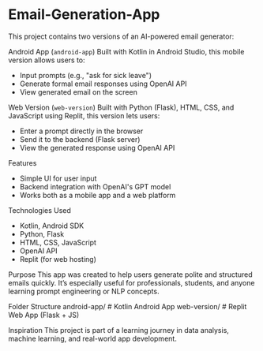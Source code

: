 # Email-Generation-App

This project contains two versions of an AI-powered email generator:

Android App (`android-app`)
Built with Kotlin in Android Studio, this mobile version allows users to:
- Input prompts (e.g., "ask for sick leave")
- Generate formal email responses using OpenAI API
- View generated email on the screen

Web Version (`web-version`)
Built with Python (Flask), HTML, CSS, and JavaScript using Replit, this version lets users:
- Enter a prompt directly in the browser
- Send it to the backend (Flask server)
- View the generated response using OpenAI API

Features
- Simple UI for user input
- Backend integration with OpenAI's GPT model
- Works both as a mobile app and a web platform

Technologies Used
- Kotlin, Android SDK
- Python, Flask
- HTML, CSS, JavaScript
- OpenAI API
- Replit (for web hosting)

Purpose
This app was created to help users generate polite and structured emails quickly. It’s especially useful for professionals, students, and anyone learning prompt engineering or NLP concepts.

Folder Structure
android-app/ # Kotlin Android App
web-version/ # Replit Web App (Flask + JS)

Inspiration
This project is part of a learning journey in data analysis, machine learning, and real-world app development.

